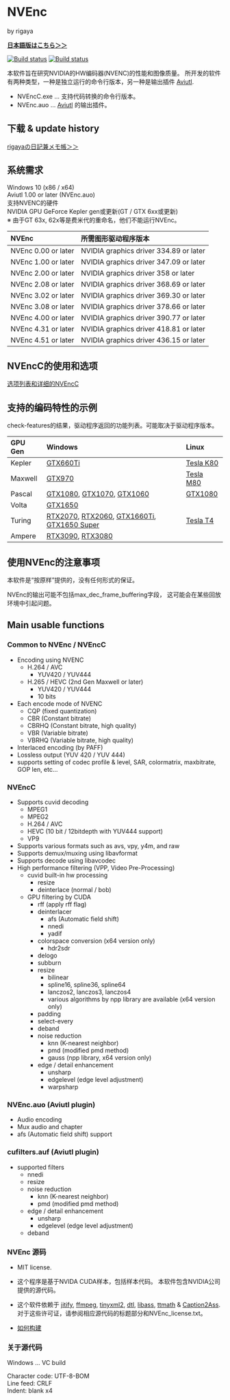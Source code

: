 
# NVEnc
by rigaya

**[日本語版はこちら＞＞](./Readme.ja.md)**

[![Build status](https://ci.appveyor.com/api/projects/status/dmlkxw4rbrby0oi9/branch/master?svg=true)](https://ci.appveyor.com/project/rigaya/nvenc/branch/master) [![Build status](https://github.com/rigaya/NVEnc/workflows/build_packages.yml/badge.svg)](https://travis-ci.com/rigaya/NVEnc)  

本软件旨在研究NVIDIA的HW编码器(NVENC)的性能和图像质量。
所开发的软件有两种类型，一种是独立运行的命令行版本，另一种是输出插件 [Aviutl](http://spring-fragrance.mints.ne.jp/aviutl/).

- NVEncC.exe ... 支持代码转换的命令行版本。  
- NVEnc.auo ... [Aviutl](http://spring-fragrance.mints.ne.jp/aviutl/) 的输出插件。

## 下载 & update history
[rigayaの日記兼メモ帳＞＞](http://rigaya34589.blog135.fc2.com/blog-category-17.html)

## 系统需求
Windows 10 (x86 / x64)  
Aviutl 1.00 or later (NVEnc.auo)  
支持NVENC的硬件  
  NVIDIA GPU GeForce Kepler gen或更新(GT / GTX 6xx或更新)  
  ※ 由于GT 63x, 62x等是费米代的重命名，他们不能运行NVEnc。

| NVEnc | 所需图形驱动程序版本 |
|:-------------- |:--------------------------------- |
| NVEnc 0.00 or later | NVIDIA graphics driver 334.89 or later |
| NVEnc 1.00 or later | NVIDIA graphics driver 347.09 or later |
| NVEnc 2.00 or later | NVIDIA graphics driver 358 or later |
| NVEnc 2.08 or later | NVIDIA graphics driver 368.69 or later |
| NVEnc 3.02 or later | NVIDIA graphics driver 369.30 or later |
| NVEnc 3.08 or later | NVIDIA graphics driver 378.66 or later |
| NVEnc 4.00 or later | NVIDIA graphics driver 390.77 or later |
| NVEnc 4.31 or later | NVIDIA graphics driver 418.81 or later |
| NVEnc 4.51 or later | NVIDIA graphics driver 436.15 or later |

## NVEncC的使用和选项
[选项列表和详细的NVEncC](./NVEncC_Options.en.md)

## 支持的编码特性的示例  
check-features的结果，驱动程序返回的功能列表。可能取决于驱动程序版本。

| GPU Gen | Windows | Linux |
|:---|:---|:---|
| Kepler | [GTX660Ti](./GPUFeatures/gtx660ti.txt) | [Tesla K80](./GPUFeatures/teslaK80_linux.txt) |
| Maxwell | [GTX970](./GPUFeatures/gtx970.txt) | [Tesla M80](./GPUFeatures/teslaM80_linux.txt) |
| Pascal | [GTX1080](./GPUFeatures/gtx1080.txt), [GTX1070](./GPUFeatures/gtx1070.txt), [GTX1060](./GPUFeatures/gtx1060.txt) | [GTX1080](./GPUFeatures/gtx1080_linux.txt) |
| Volta | [GTX1650](./GPUFeatures/gtx1650.txt) | |
| Turing | [RTX2070](./GPUFeatures/rtx2070.txt), [RTX2060](./GPUFeatures/rtx2060.txt), [GTX1660Ti](./GPUFeatures/gtx1660ti.txt), [GTX1650 Super](./GPUFeatures/gtx1650super.txt)  | [Tesla T4](./GPUFeatures/teslaT4_linux.txt)  |
| Ampere | [RTX3090](./GPUFeatures/rtx3090.txt), [RTX3080](./GPUFeatures/rtx3080.txt)  | |

## 使用NVEnc的注意事项
本软件是“按原样”提供的，没有任何形式的保证。

NVEnc的输出可能不包括max_dec_frame_buffering字段，
这可能会在某些回放环境中引起问题。

## Main usable functions
### Common to NVEnc / NVEncC
- Encoding using NVENC
   - H.264 / AVC
      - YUV420 / YUV444
   - H.265 / HEVC (2nd Gen Maxwell or later)
      - YUV420 / YUV444
      - 10 bits
- Each encode mode of NVENC
   - CQP (fixed quantization)
   - CBR (Constant bitrate)
   - CBRHQ (Constant bitrate, high quality)
   - VBR (Variable bitrate)
   - VBRHQ (Variable bitrate, high quality)
- Interlaced encoding (by PAFF)
- Lossless output (YUV 420 / YUV 444)
- supports setting of codec profile & level, SAR, colormatrix, maxbitrate, GOP len, etc...

### NVEncC
- Supports cuvid decoding
  - MPEG1
  - MPEG2
  - H.264 / AVC
  - HEVC (10 bit / 12bitdepth with YUV444 support)
  - VP9
- Supports various formats such as avs, vpy, y4m, and raw
- Supports demux/muxing using libavformat
- Supports decode using libavcodec
- High performance filtering (VPP, Video Pre-Processing)
  - cuvid built-in hw processing
    - resize
    - deinterlace (normal / bob)
  - GPU filtering by CUDA
    - rff (apply rff flag)
    - deinterlacer
      - afs (Automatic field shift)
      - nnedi
      - yadif
    - colorspace conversion (x64 version only)
      - hdr2sdr
    - delogo
    - subburn
    - resize
      - bilinear
      - spline16, spline36, spline64
      - lanczos2, lanczos3, lanczos4
      - various algorithms by npp library are available (x64 version only)
    - padding
    - select-every
    - deband
    - noise reduction
      - knn (K-nearest neighbor)
      - pmd (modified pmd method)
      - gauss (npp library, x64 version only)
    - edge / detail enhancement
      - unsharp
      - edgelevel (edge ​​level adjustment)
      - warpsharp

### NVEnc.auo (Aviutl plugin)
- Audio encoding
- Mux audio and chapter
- afs (Automatic field shift) support

### cufilters.auf (Aviutl plugin)
- supported filters
  - nnedi
  - resize
  - noise reduction
    - knn (K-nearest neighbor)
    - pmd (modified pmd method)
  - edge / detail enhancement
    - unsharp
    - edgelevel (edge ​​level adjustment)
  - deband

### NVEnc 源码
- MIT license.
- 这个程序是基于NVIDA CUDA样本，包括样本代码。
  本软件包含NVIDIA公司提供的源代码。
- 这个软件依赖于
  [jitify](https://github.com/NVIDIA/jitify),
  [ffmpeg](https://ffmpeg.org/),
  [tinyxml2](http://www.grinninglizard.com/tinyxml2/),
  [dtl](https://github.com/cubicdaiya/dtl),
  [libass](https://github.com/libass/libass),
  [ttmath](http://www.ttmath.org/) &
  [Caption2Ass](https://github.com/maki-rxrz/Caption2Ass_PCR).
  对于这些许可证，请参阅相应源代码的标题部分和NVEnc_license.txt。

- [如何构建](./Build.cn.md)

### 关于源代码
Windows ... VC build

Character code: UTF-8-BOM  
Line feed: CRLF  
Indent: blank x4  